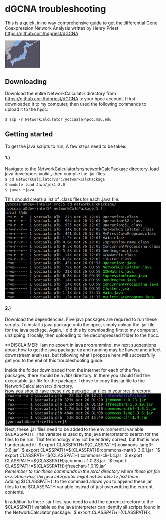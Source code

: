 # dGCNA troubleshooting

This is a quick, in no way comprehensive guide to get the differential Gene Coexpression Network Analysis written by Henry Priest https://github.com/hdpriest/dGCNA

<img src="/Japan.png" alt="Japan">

## Downloading

Download the entire NetworkCalculator directory from https://github.com/hdpriest/dGCNA to your hpcc account.
I first downloaded it to my computer, then used the following commands to upload it to the hpcc:

`$ scp -r NetworkCalculator yoccaala@hpcc.msu.edu`

## Getting started

To get the java scripts to run, A few steps need to be taken:
#### 1.)

Navigate to the NetworkCalculator/src/networkCalcPackage directory, load java developers toolkit, then compile the .jar files.   
`$ cd NetworkCalculator/src/networkCalcPackage`  
`$ module load Java/jdk1.8.0`  
`$ javac *java`  

This should create a list of .class files for each .java file:  
<img src="/networkCalcPackage.png" alt="ll_networkCalcPackage">

#### 2.)

Download the dependencies. Five java packages are required to run these scripts. To install a java package onto the hpcc, simply upload the .jar file for the java package. Again, I did this by downloading first to my computer, unzipping it locally, then uploading to the decompressed folder to the hpcc.  
  
**DISCLAIMER: I am no expert in java programming, my next suggestions about how to get the java package up and running may be flawed and affect downstream analyses, but following what I propose here will successfully get you to the end of this troubleshooting guide.  
  
Inside the folder downloaded from the internet for each of the five packages, there should be a /lib/ directory. In there you should find the executable .jar file for the package. I chose to copy this jar file to the NetworkCalculator/src/ directory.  
Now you should have these five package .jar files in your src/ directory:  
<img src="/packages.png" alt="packages">  
Next, these .jar files need to be added to the environmental variable $CLASSPATH. This variable is used by the java interpreter to search for the files to be run. That terminology may not be entirely correct, but that is how I understand it:  
`$ export CLASSPATH=${CLASSPATH}:commons-lang3-3.6.jar`  
`$ export CLASSPATH=${CLASSPATH}:commons-math3-3.6.1.jar`  
`$ export CLASSPATH=${CLASSPATH}:commons-cli-1.4.jar`  
`$ export CLASSPATH=${CLASSPATH}:jcommon-1.0.23.jar`  
`$ export CLASSPATH=${CLASSPATH}:jfreechart-1.0.19.jar`  
*Remember to run these commands in the /src/ directory where these jar file are, otherwise, the java interpreter might not be able to find them*  
Adding ${CLASSPATH}: to the command allows you to append these jar files to the $CLASSPATH variable instead of just overwritting the current contents.  
  
In addition to these .jar files, you need to add the current directory to the $CLASSPATH variable so the java interpreter can identify all scripts found in the NetworkCalculator package:  
`$ export $CLASSPATH=${CLASSPATH}:.`  
  





